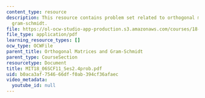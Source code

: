 ```yaml
---
content_type: resource
description: This resource contains problem set related to orthogonal matrices and
  gram-schmidt.
file: https://ol-ocw-studio-app-production.s3.amazonaws.com/courses/18-06sc-linear-algebra-fall-2011/b0aca3af754666dff0ab394cf36afaec_MIT18_06SCF11_Ses2.4prob.pdf
file_type: application/pdf
learning_resource_types: []
ocw_type: OCWFile
parent_title: Orthogonal Matrices and Gram-Schmidt
parent_type: CourseSection
resourcetype: Document
title: MIT18_06SCF11_Ses2.4prob.pdf
uid: b0aca3af-7546-66df-f0ab-394cf36afaec
video_metadata:
  youtube_id: null
---
```

